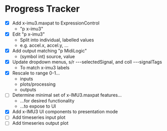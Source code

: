 # Progress Tracker
- [X] Add x-imu3.maxpat to ExpressionControl
    - "p x-imu3"
- [X] Edit "p x-imu3"
    - Split into individual, labelled values
    - e.g. accel.x, accel.y, ...
- [X] Add output matching "p MidiLogic"
    - (symbol int) source, value
- [X] Update dropdown menus, s/r ---selectedSignal, and coll ---signalTags
    - To match x-imu3 labels
- [X] Rescale to range 0-1...
    - inputs
    - plots/processing
    - outputs
- [ ] Determine minimal set of x-IMU3.maxpat features...
    - ...for desired functionality
    - ...to expose to UI
- [X] Add x-IMU3 UI components to presentation mode
- [ ] Add timeseries input plot
- [ ] Add timeseries output plot
